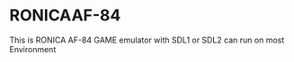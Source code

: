 # RONICAAF-84
  
  This is  RONICA  AF-84 GAME emulator with SDL1 or SDL2 can run on most Environment
  
